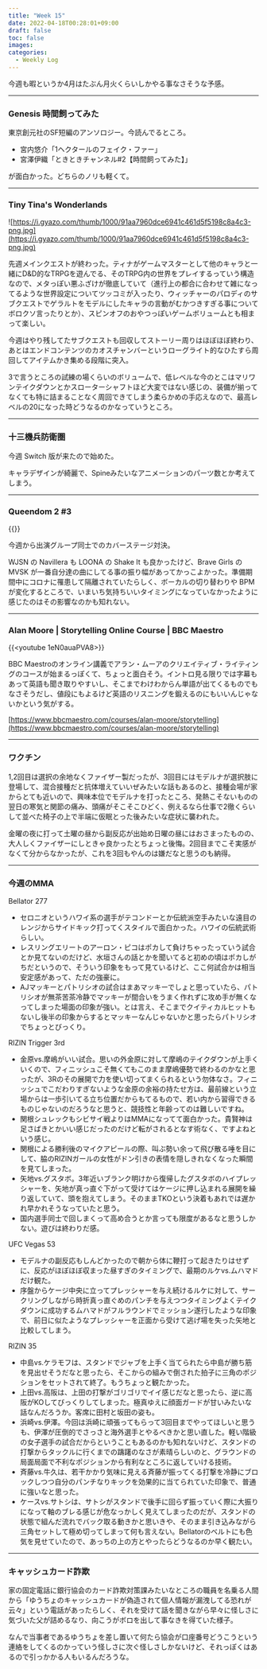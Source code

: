 ```yaml
---
title: "Week 15"
date: 2022-04-18T00:28:01+09:00
draft: false
toc: false
images:
categories:
  - Weekly Log
---
```


今週も暇というか4月はたぶん月火くらいしかやる事なさそうな予感。
<!--more--> 

---

### Genesis 時間飼ってみた

東京創元社のSF短編のアンソロジー。今読んでるところ。

- 宮内悠介「1ヘクタールのフェイク・ファー」
- 宮澤伊織「ときときチャンネル#2【時間飼ってみた】」

が面白かった。どちらのノリも軽くて。

---

### Tiny Tina's Wonderlands

![https://i.gyazo.com/thumb/1000/91aa7960dce6941c461d5f5198c8a4c3-png.jpg](https://i.gyazo.com/thumb/1000/91aa7960dce6941c461d5f5198c8a4c3-png.jpg)

先週メインクエストが終わった。ティナがゲームマスターとして他のキャラと一緒にD&D的なTRPGを遊んでる、そのTRPG内の世界をプレイするっていう構造なので、メタっぽい悪ふざけが徹底していて（進行上の都合に合わせて雑になってるような世界設定についてツッコミが入ったり、ウィッチャーのパロディのサブクエストでゲラルトをモデルにしたキャラの言動がむかつきすぎる事についてボロクソ言ったりとか）、スピンオフのおやつっぽいゲームボリュームとも相まって楽しい。

今週はやり残してたサブクエストも回収してストーリー周りはほぼほぼ終わり、あとはエンドコンテンツのカオスチャンバーというローグライト的なひたすら周回してアイテムかき集める段階に突入。

3で言うところの試練の場くらいのボリュームで、低レベルな今のとこはマリワンテイクダウンとかスローターシャフトほど大変ではない感じの、装備が揃ってなくても特に詰まることなく周回できてしまう柔らかめの手応えなので、最高レベルの20になった時どうなるのかなっていうところ。

---

### 十三機兵防衛圏

今週 Switch 版が来たので始めた。

キャラデザインが綺麗で、Spineみたいなアニメーションのパーツ数とか考えてしまう。

---

### Queendom 2 #3

{{<youtube jjjg8kUcl20>}}

今週から出演グループ同士でのカバーステージ対決。

WJSN の Navillera も LOONA の Shake It も良かったけど、Brave Girls の MVSK が一番自分達の曲にしてる事の振り幅があってかっこよかった。準備期間中にコロナに罹患して隔離されていたらしく、ボーカルの切り替わりや BPM が変化するところで、いまいち気持ちいいタイミングになっていなかったように感じたのはその影響なのかも知れない。

---

### Alan Moore | Storytelling Online Course | BBC Maestro

{{<youtube 1eN0auaPVA8>}}

BBC Maestroのオンライン講義でアラン・ムーアのクリエイティブ・ライティングのコースが始まるっぽくて、ちょっと面白そう。イントロ見る限りでは字幕もあって英語も聞き取りやすいし、そこまでわけわからん単語が出てくるものでもなさそうだし、値段にもよるけど英語のリスニングを鍛えるのにもいいんじゃないかという気がする。

[https://www.bbcmaestro.com/courses/alan-moore/storytelling](https://www.bbcmaestro.com/courses/alan-moore/storytelling)

---

### ワクチン

1,2回目は選択の余地なくファイザー製だったが、3回目にはモデルナが選択肢に登場して、混合接種だと抗体増えていいぜみたいな話もあるのと、接種会場が家からとても近いので、興味本位でモデルナを打ったところ、発熱こそないものの翌日の寒気と関節の痛み、頭痛がそこそこひどく、例えるなら仕事で2徹くらいして並べた椅子の上で半端に仮眠とった後みたいな症状に襲われた。

金曜の夜に打って土曜の昼から副反応が出始め日曜の昼にはおさまったものの、大人しくファイザーにしときゃ良かったとちょっと後悔。2回目までこそ実感がなくて分からなかったが、これを3回もやんのは嫌だなと思うのも納得。

---

### 今週のMMA

Bellator 277

- セロニオというハワイ系の選手がテコンドーとか伝統派空手みたいな遠目のレンジからサイドキック打ってくスタイルで面白かった。ハワイの伝統武術らしい。
- レスリングエリートのアーロン・ピコはポカして負けちゃったっていう試合とか見てないのだけど、水垣さんの話とかを聞いてると初めの頃はポカしがちだというので、そういう印象をもって見ているけど、ここ何試合かは相当安定感があって、ただの強豪に。
- AJマッキーとパトリシオの試合はまあマッキーでしょと思っていたら、パトリシオが無茶苦茶冷静でマッキーが間合いをうまく作れずに攻め手が無くなってしまった場面の印象が強い。とは言え、そこまでクイティカルヒットもないし後半の印象からするとマッキーなんじゃないかと思ったらパトリシオでちょっとびっくり。

RIZIN Trigger 3rd

- 金原vs.摩嶋がいい試合。思いの外金原に対して摩嶋のテイクダウンが上手くいくので、フィニッシュこそ無くてもこのまま摩嶋優勢で終わるのかなと思ったが、3Rのその展開で力を使い切ってまくられるという勿体なさ。フィニッシュでこだわりすぎないような金原の余裕の持たせ方は、最前線という立場からは一歩引いてる立ち位置だからもてるもので、若い内から習得できるものじゃないのだろうなと思うと、競技性と年齢ってのは難しいですね。
- 関根シュレックもシビサイ戦よりはMMAになってて面白かった。貴賢神は足さばきとかいい感じだったのだけど転がされるとなす術なく、ですよねという感じ。
- 関根による勝利後のマイクアピールの際、叫ぶ勢い余って飛び散る唾を目にして、脇のRIZINガールの女性がドン引きの表情を隠しきれなくなった瞬間を見てしまった。
- 矢地vs.グスタボ。3年近いブランク明けから復帰したグスタボのハイプレッシャーを、矢地が真っ直ぐ下がって受けてはケージに押し込まれる展開を繰り返していて、頭を抱えてしまう。そのままTKOという決着もあれでは遅かれ早かれそうなっていたと思う。
- 国内選手同士で回しまくって高め合うとか言っても限度があるなと思うしかない。遊びは終わりだ感。

UFC Vegas 53

- モデルナの副反応もしんどかったので朝から体に鞭打って起きたりはせずに、反応がほぼほぼ収まった昼すぎのタイミングで、最期のルケvs.ムハマドだけ観た。
- 序盤からケージ中央に立ってプレッシャーを与え続けるルケに対して、サークリングしながら時折真っ直ぐめのパンチを与えつつタイミングよくテイクダウンに成功するムハマドがフルラウンドでミッション遂行したような印象で、前日に似たようなプレッシャーを正面から受けて逃げ場を失った矢地と比較してしまう。

RIZIN 35

- 中島vs.ケラモフは、スタンドでジャブを上手く当てられたら中島が勝ち筋を見出せそうだなと思ったら、そこからの組みで倒された拍子に三角のポジションをセットされて終了。もうちょっと観たかった。
- 上田vs.高阪は、上田の打撃がゴリゴリでイイ感じだなと思ったら、逆に高阪がKOしてびっくりしてしまった。極真ゆえに顔面ガードが甘いみたいな話なんだろうか。客席に田村と坂田の姿も。
- 浜崎vs.伊澤。今回は浜崎に頑張ってもらって3回目までやってほしいと思うも、伊澤が圧倒的でさっさと海外選手とやるべきかと思い直した。軽い階級の女子選手の試合だからということもあるのかも知れないけど、スタンドの打撃からタックルに行くまでの躊躇のなさが素晴らしいのと、グラウンドの局面局面で不利なポジションから有利なところに返していける技術。
- 斉藤vs.牛久は、若干かかり気味に見える斉藤が振ってくる打撃を冷静にブロックしつつ自分のパンチなりキックを効果的に当てられていた印象で、普通に強いなと思った。
- ケースvs.サトシは、サトシがスタンドで後手に回らず振っていく際に大振りになって軸のブレる感じが危なっかしく見えてしまったのだが、スタンドの状態で組んだ流れでバック取る動きかと思いきや、そのまま引き込みながら三角セットして極め切ってしまって何も言えない。Bellatorのベルトにも色気を見せていたので、あっちの上の方とやったらどうなるのか早く観たい。

---

### キャッシュカード詐欺

家の固定電話に銀行協会のカード詐欺対策課みたいなところの職員を名乗る人間から「ゆうちょのキャッシュカードが偽造されて個人情報が漏洩してる恐れが云々」という電話があったらしく、それを受けて話を聞きながら早々に怪しさに気づいた父が詰めるなり、向こうがボロを出して事なきを得ていた様子。

なんで当事者であるゆうちょを差し置いて何たら協会が口座番号どうこうという連絡をしてくるのかっていう怪しさに次ぐ怪しさしかないけど、それっぽくはあるので引っかかる人もいるんだろうな。